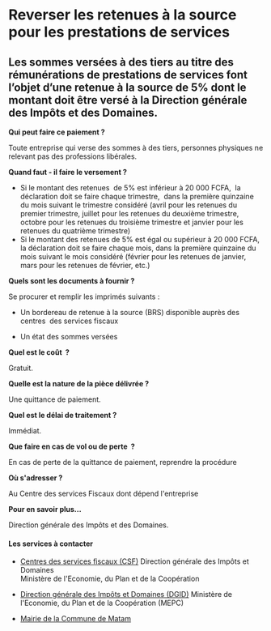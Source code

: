 # Reverser les retenues à la source pour les prestations de services

Les sommes versées à des tiers au titre des rémunérations de prestations de services font l’objet d’une retenue à la source de 5% dont le montant doit être versé à la Direction générale des Impôts et des Domaines.
---------------------------------------------------------------------------------------------------------------------------------------------------------------------------------------------------------------------

**Qui peut faire ce paiement ?**

Toute entreprise qui verse des sommes à des tiers, personnes physiques ne relevant pas des professions libérales.

**Quand faut - il faire le versement ?**

*   Si le montant des retenues  de 5% est inférieur à 20 000 FCFA,  la déclaration doit se faire chaque trimestre,  dans la première quinzaine du mois suivant le trimestre considéré (avril pour les retenues du premier trimestre, juillet pour les retenues du deuxième trimestre, octobre pour les retenues du troisième trimestre et janvier pour les retenues du quatrième trimestre)
*   Si le montant des retenues de 5% est égal ou supérieur à 20 000 FCFA, la déclaration doit se faire chaque mois, dans la première quinzaine du mois suivant le mois considéré (février pour les retenues de janvier, mars pour les retenues de février, etc.)  
    

**Quels sont les documents à fournir ?**  
  
Se procurer et remplir les imprimés suivants :  

*   Un bordereau de retenue à la source (BRS) disponible auprès des centres  des services fiscaux

*   Un état des sommes versées  
    

**Quel est le coût  ?**

Gratuit.

**Quelle est la nature de la pièce délivrée ?**

Une quittance de paiement.

**Quel est le délai de traitement ?**

Immédiat.

**Que faire en cas de vol ou de perte  ?**

En cas de perte de la quittance de paiement, reprendre la procédure

**Où s'adresser ?**

Au Centre des services Fiscaux dont dépend l'entreprise

**Pour en savoir plus...**

Direction générale des Impôts et des Domaines.

#### Les services à contacter

*   [Centres des services fiscaux (CSF)](../../../services/centres-des-services-fiscaux-csf.md) Direction générale des Impôts et Domaines  
    Ministère de l'Economie, du Plan et de la Coopération  
    
*   [Direction générale des Impôts et Domaines (DGID)](../../../services/direction-generale-des-impots-et-domaines-dgid.md) Ministère de l'Economie, du Plan et de la Coopération (MEPC)  
    
*   [Mairie de la Commune de Matam](../../../services/mairie-de-la-commune-de-matam.md)